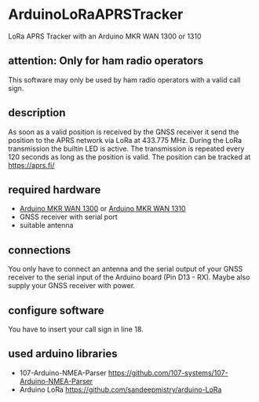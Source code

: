 # ArduinoLoRaAPRSTracker
LoRa APRS Tracker with an Arduino MKR WAN 1300 or 1310

## attention: Only for ham radio operators

This software may only be used by ham radio operators with a valid call sign.

## description

As soon as a valid position is received by the GNSS receiver it send the position to the APRS network via LoRa at 433.775 MHz. During the LoRa transmission the builtin LED is active. The transmission is repeated every 120 seconds as long as the position is valid. The position can be tracked at https://aprs.fi/

## required hardware

  * [Arduino MKR WAN 1300](https://docs.arduino.cc/hardware/mkr-wan-1300/) or [Arduino MKR WAN 1310](https://docs.arduino.cc/hardware/mkr-wan-1310/)
  * GNSS receiver with serial port
  * suitable antenna
  
## connections

You only have to connect an antenna and the serial output of your GNSS receiver to the serial input of the Arduino board (Pin D13 - RX). Maybe also supply your GNSS receiver with power.

## configure software

You have to insert your call sign in line 18.

## used arduino libraries

  * 107-Arduino-NMEA-Parser https://github.com/107-systems/107-Arduino-NMEA-Parser
  * Arduino LoRa https://github.com/sandeepmistry/arduino-LoRa
